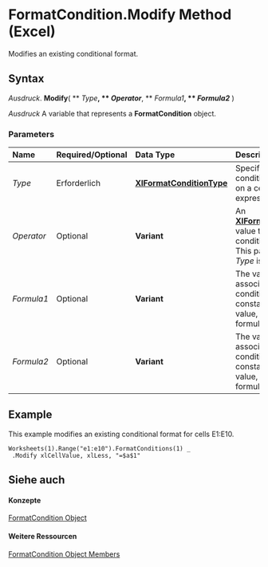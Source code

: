 
# FormatCondition.Modify Method (Excel)

Modifies an existing conditional format.


## Syntax

 _Ausdruck_. **Modify**( ** _Type_**, ** _Operator_**, ** _Formula1_**, ** _Formula2_** )

 _Ausdruck_ A variable that represents a **FormatCondition** object.


### Parameters



|**Name**|**Required/Optional**|**Data Type**|**Description**|
|:-----|:-----|:-----|:-----|
| _Type_|Erforderlich|**[XlFormatConditionType](ae97c695-f56a-c9ee-91b0-dac413c93428.md)**|Specifies whether the conditional format is based on a cell value or an expression.|
| _Operator_|Optional|**Variant**|An  **[XlFormatConditionOperator](f395f440-0870-513d-a1ae-0a15262f1a7a.md)** value that represents the conditional format operator. This parameter is ignored if _Type_ is set to **xlExpression**.|
| _Formula1_|Optional|**Variant**|The value or expression associated with the conditional format. Can be a constant value, a string value, a cell reference, or a formula.|
| _Formula2_|Optional|**Variant**|The value or expression associated with the conditional format. Can be a constant value, a string value, a cell reference, or a formula..|

## Example

This example modifies an existing conditional format for cells E1:E10.


```
Worksheets(1).Range("e1:e10").FormatConditions(1) _ 
 .Modify xlCellValue, xlLess, "=$a$1"
```


## Siehe auch


#### Konzepte


[FormatCondition Object](38a2bca9-9b28-3ef2-8c7a-4d35a27229ec.md)
#### Weitere Ressourcen


[FormatCondition Object Members](http://msdn.microsoft.com/library/8f4bebce-0bf4-03de-62f0-4454ea699c5f%28Office.15%29.aspx)